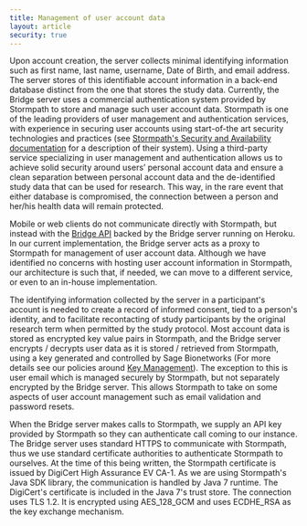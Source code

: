 ```yaml
---
title: Management of user account data
layout: article
security: true
---
```


Upon account creation, the server collects minimal identifying information such as first name, last name, username, Date of Birth, and email address.  The server stores of this identifiable account information in a back-end database distinct from the one that stores the study data.  Currently, the Bridge server uses a commercial authentication system provided by Stormpath to store and manage such user account data.  Stormpath is one of the leading providers of user management and authentication services, with experience in securing user accounts using start-of-the art security technologies and practices (see [Stormpath's Security and Availability documentation](https://stormpath.com/resources/security-and-availability/) for a description of their system).  Using a third-party service specializing in user management and authentication allows us to achieve solid security around users’ personal account data and ensure a clean separation between personal account data and the de-identified study data that can be used for research.  This way, in the rare event that either database is compromised, the connection between a person and her/his health data will remain protected.

Mobile or web clients do not communicate directly with Stormpath, but instead with the [Bridge API](/articles/rest.html) backed by the Bridge server running on Heroku.  In our current implementation, the Bridge server acts as a proxy to Stormpath for management of user account data.  Although we have identified no concerns with hosting user account information in Stormpath, our architecture is such that, if needed, we can move to a different service, or even to an in-house implementation. 

The identifying information collected by the server in a participant's account is needed to create a record of informed consent, tied to a person's identity, and to facilitate recontacting of study participants by the original research term when permitted by the study protocol.  Most account data is stored as encrypted key value pairs in Stormpath, and the Bridge server encrypts / decrypts user data as it is stored / retrieved from Stormpath, using a key generated and controlled by Sage Bionetworks (For more details see our policies around [Key Management](/articles/security/key_management.html)). The exception to this is user email which is managed securely by Stormpath, but not separately encrypted by the Bridge server.  This allows Stormpath to take on some aspects of user account management such as email validation and password resets.

When the Bridge server makes calls to Stormpath, we supply an API key provided by Stormpath so they can authenticate call coming to our instance.  The Bridge server uses standard HTTPS to communicate with Stormpath, thus we use standard certificate authorities to authenticate Stormpath to ourselves.  At the time of this being written, the Stormpath certificate is issued by DigiCert High Assurance EV CA-1.  As we are using Stormpath's Java SDK library, the communication is handled by Java 7 runtime.  The DigiCert's certificate is included in the Java 7's trust store.  The connection uses TLS 1.2.  It is encrypted using AES_128_GCM and uses ECDHE_RSA as the key exchange mechanism.  